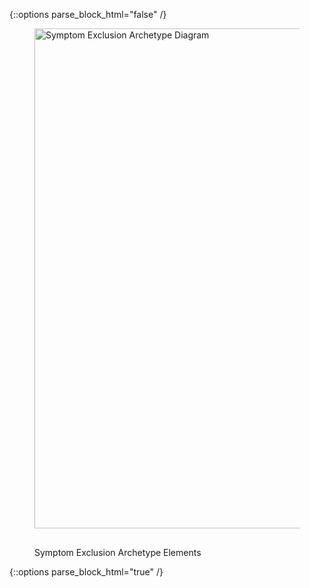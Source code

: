 {::options parse_block_html="false" /}
<figure>
  <img style="padding-top:0;padding-bottom:30px" width="800px" src="exclusion_symptom_archetype.png" alt="Symptom Exclusion Archetype Diagram"/>
  <figcaption>Symptom Exclusion Archetype Elements</figcaption>
</figure>
{::options parse_block_html="true" /}

